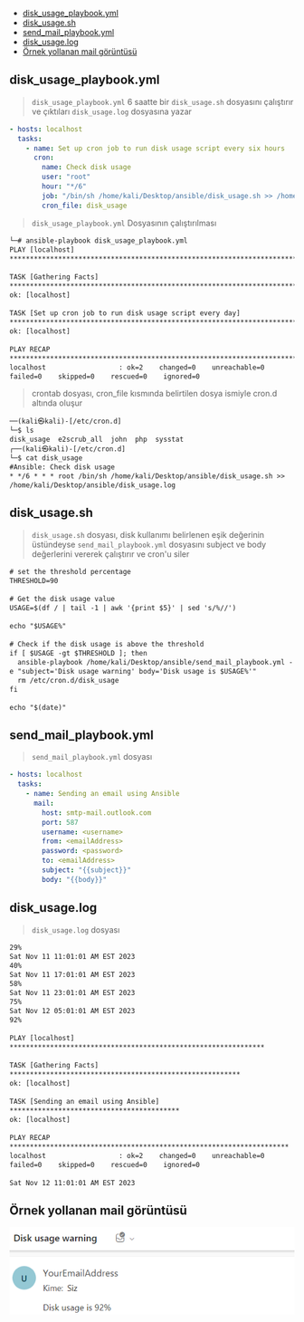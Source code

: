 - [disk\_usage\_playbook.yml](#disk_usage_playbookyml)
- [disk\_usage.sh](#disk_usagesh)
- [send\_mail\_playbook.yml](#send_mail_playbookyml)
- [disk\_usage.log](#disk_usagelog)
- [Örnek yollanan mail görüntüsü](#örnek-yollanan-mail-görüntüsü)


## disk_usage_playbook.yml
> `disk_usage_playbook.yml` 6 saatte bir `disk_usage.sh` dosyasını çalıştırır ve çıktıları `disk_usage.log` dosyasına yazar
```yml
- hosts: localhost
  tasks:
    - name: Set up cron job to run disk usage script every six hours
      cron:
        name: Check disk usage
        user: "root"
        hour: "*/6"
        job: "/bin/sh /home/kali/Desktop/ansible/disk_usage.sh >> /home/kali/Desktop/ansible/disk_usage.log"
        cron_file: disk_usage
```

> `disk_usage_playbook.yml` Dosyasının çalıştırılması
```shell
└─# ansible-playbook disk_usage_playbook.yml
PLAY [localhost] ******************************************************************************************************************************************

TASK [Gathering Facts] ************************************************************************************************************************************
ok: [localhost]

TASK [Set up cron job to run disk usage script every day] *************************************************************************************************
ok: [localhost]

PLAY RECAP ************************************************************************************************************************************************
localhost                  : ok=2    changed=0    unreachable=0    failed=0    skipped=0    rescued=0    ignored=0
```

> crontab dosyası, cron_file kısmında belirtilen dosya ismiyle cron.d altında oluşur
```shell
──(kali㉿kali)-[/etc/cron.d]
└─$ ls
disk_usage  e2scrub_all  john  php  sysstat
┌──(kali㉿kali)-[/etc/cron.d]
└─$ cat disk_usage
#Ansible: Check disk usage
* */6 * * * root /bin/sh /home/kali/Desktop/ansible/disk_usage.sh >> /home/kali/Desktop/ansible/disk_usage.log
```

## disk_usage.sh
> `disk_usage.sh` dosyası, disk kullanımı belirlenen eşik değerinin üstündeyse `send_mail_playbook.yml` dosyasını subject ve body değerlerini vererek çalıştırır ve cron'u siler
```shell
# set the threshold percentage
THRESHOLD=90

# Get the disk usage value
USAGE=$(df / | tail -1 | awk '{print $5}' | sed 's/%//')

echo "$USAGE%"

# Check if the disk usage is above the threshold
if [ $USAGE -gt $THRESHOLD ]; then
  ansible-playbook /home/kali/Desktop/ansible/send_mail_playbook.yml -e "subject='Disk usage warning' body='Disk usage is $USAGE%'"
  rm /etc/cron.d/disk_usage
fi

echo "$(date)"
```

## send_mail_playbook.yml
> `send_mail_playbook.yml` dosyası
```yml
- hosts: localhost
  tasks:
    - name: Sending an email using Ansible
      mail:
        host: smtp-mail.outlook.com
        port: 587
        username: <username>
        from: <emailAddress>
        password: <password>
        to: <emailAddress>
        subject: "{{subject}}"
        body: "{{body}}"
```
## disk_usage.log
> `disk_usage.log` dosyası
```
29%
Sat Nov 11 11:01:01 AM EST 2023
40%
Sat Nov 11 17:01:01 AM EST 2023
58%
Sat Nov 11 23:01:01 AM EST 2023
75%
Sat Nov 12 05:01:01 AM EST 2023
92%

PLAY [localhost] ***************************************************************

TASK [Gathering Facts] *********************************************************
ok: [localhost]

TASK [Sending an email using Ansible] ******************************************
ok: [localhost]

PLAY RECAP *********************************************************************
localhost                  : ok=2    changed=0    unreachable=0    failed=0    skipped=0    rescued=0    ignored=0   

Sat Nov 12 11:01:01 AM EST 2023
```

## Örnek yollanan mail görüntüsü
![email](images/email.png)
